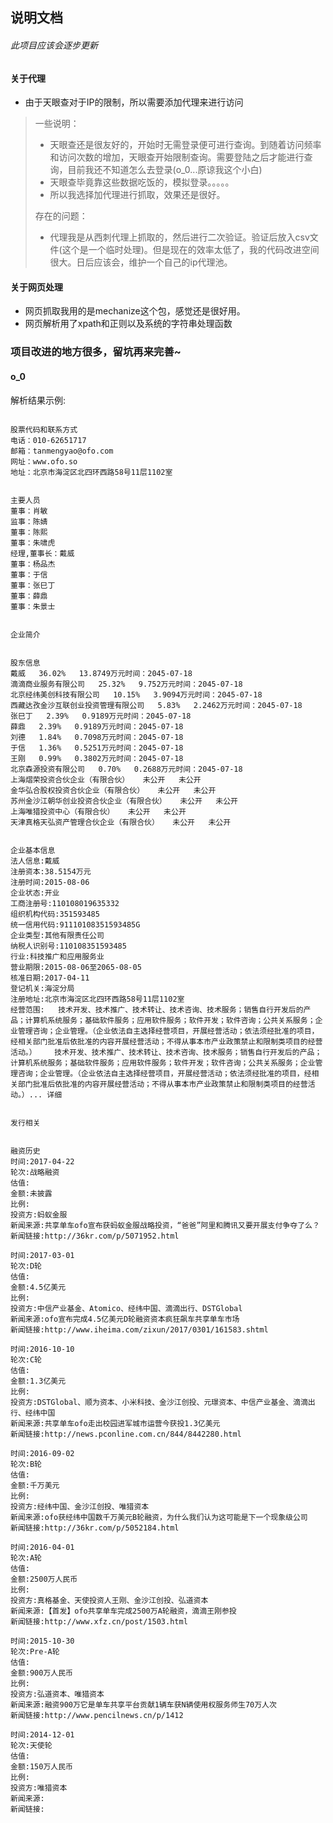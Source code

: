 ## 说明文档
###### 此项目应该会逐步更新
#### 关于代理
* 由于天眼查对于IP的限制，所以需要添加代理来进行访问

>一些说明：
>
> * 天眼查还是很友好的，开始时无需登录便可进行查询。到随着访问频率和访问次数的增加，天眼查开始限制查询。需要登陆之后才能进行查询，目前我还不知道怎么去登录(o_0...原谅我这个小白)
> * 天眼查毕竟靠这些数据吃饭的，模拟登录。。。。。
> * 所以我选择加代理进行抓取，效果还是很好。
> 
> 存在的问题：
> 
> * 代理我是从西刺代理上抓取的，然后进行二次验证。验证后放入csv文件(这个是一个临时处理)。但是现在的效率太低了，我的代码改进空间很大。日后应该会，维护一个自己的ip代理池。

#### 关于网页处理
* 网页抓取我用的是mechanize这个包，感觉还是很好用。
* 网页解析用了xpath和正则以及系统的字符串处理函数

### 项目改进的地方很多，留坑再来完善~
#### o_0

解析结果示例:

```

股票代码和联系方式
电话：010-62651717
邮箱：tanmengyao@ofo.com
网址：www.ofo.so
地址：北京市海淀区北四环西路58号11层1102室


主要人员
董事：肖敏
监事：陈婧
董事：陈熙
董事：朱啸虎
经理,董事长：戴威
董事：杨品杰
董事：于信
董事：张巳丁
董事：薛鼎
董事：朱景士


企业简介


股东信息
戴威   36.02%   13.8749万元时间：2045-07-18   
滴滴商业服务有限公司   25.32%   9.752万元时间：2045-07-18   
北京经纬美创科技有限公司   10.15%   3.9094万元时间：2045-07-18   
西藏达孜金沙互联创业投资管理有限公司   5.83%   2.2462万元时间：2045-07-18   
张巳丁   2.39%   0.9189万元时间：2045-07-18   
薛鼎   2.39%   0.9189万元时间：2045-07-18   
刘德   1.84%   0.7098万元时间：2045-07-18   
于信   1.36%   0.5251万元时间：2045-07-18   
王刚   0.99%   0.3802万元时间：2045-07-18   
北京森源投资有限公司   0.70%   0.2688万元时间：2045-07-18   
上海熠荣投资合伙企业（有限合伙）   未公开   未公开   
金华弘合股权投资合伙企业（有限合伙）   未公开   未公开   
苏州金沙江朝华创业投资合伙企业（有限合伙）   未公开   未公开   
上海唯猎投资中心（有限合伙）   未公开   未公开   
天津真格天弘资产管理合伙企业（有限合伙）   未公开   未公开   


企业基本信息
法人信息:戴威
注册资本:38.5154万元
注册时间:2015-08-06
企业状态:开业
工商注册号:110108019635332
组织机构代码:351593485
统一信用代码:91110108351593485G
企业类型:其他有限责任公司
纳税人识别号:110108351593485
行业:科技推广和应用服务业
营业期限:2015-08-06至2065-08-05
核准日期:2017-04-11
登记机关:海淀分局
注册地址:北京市海淀区北四环西路58号11层1102室
经营范围:	技术开发、技术推广、技术转让、技术咨询、技术服务；销售自行开发后的产品；计算机系统服务；基础软件服务；应用软件服务；软件开发；软件咨询；公共关系服务；企业管理咨询；企业管理。（企业依法自主选择经营项目，开展经营活动；依法须经批准的项目，经相关部门批准后依批准的内容开展经营活动；不得从事本市产业政策禁止和限制类项目的经营活动。）	技术开发、技术推广、技术转让、技术咨询、技术服务；销售自行开发后的产品；计算机系统服务；基础软件服务；应用软件服务；软件开发；软件咨询；公共关系服务；企业管理咨询；企业管理。（企业依法自主选择经营项目，开展经营活动；依法须经批准的项目，经相关部门批准后依批准的内容开展经营活动；不得从事本市产业政策禁止和限制类项目的经营活动。）...	详细


发行相关


融资历史
时间:2017-04-22
轮次:战略融资
估值:
金额:未披露
比例:
投资方:蚂蚁金服
新闻来源:共享单车ofo宣布获蚂蚁金服战略投资，“爸爸”阿里和腾讯又要开展支付争夺了么？
新闻链接:http://36kr.com/p/5071952.html

时间:2017-03-01
轮次:D轮
估值:
金额:4.5亿美元
比例:
投资方:中信产业基金、Atomico、经纬中国、滴滴出行、DSTGlobal
新闻来源:ofo宣布完成4.5亿美元D轮融资资本疯狂飙车共享单车市场
新闻链接:http://www.iheima.com/zixun/2017/0301/161583.shtml

时间:2016-10-10
轮次:C轮
估值:
金额:1.3亿美元
比例:
投资方:DSTGlobal、顺为资本、小米科技、金沙江创投、元璟资本、中信产业基金、滴滴出行、经纬中国
新闻来源:共享单车ofo走出校园进军城市运营今获投1.3亿美元
新闻链接:http://news.pconline.com.cn/844/8442280.html

时间:2016-09-02
轮次:B轮
估值:
金额:千万美元
比例:
投资方:经纬中国、金沙江创投、唯猎资本
新闻来源:ofo获经纬中国数千万美元B轮融资，为什么我们认为这可能是下一个现象级公司
新闻链接:http://36kr.com/p/5052184.html

时间:2016-04-01
轮次:A轮
估值:
金额:2500万人民币
比例:
投资方:真格基金、天使投资人王刚、金沙江创投、弘道资本
新闻来源:【首发】ofo共享单车完成2500万A轮融资，滴滴王刚参投
新闻链接:http://www.xfz.cn/post/1503.html

时间:2015-10-30
轮次:Pre-A轮
估值:
金额:900万人民币
比例:
投资方:弘道资本、唯猎资本
新闻来源:融资900万它是单车共享平台贡献1辆车获N辆使用权服务师生70万人次
新闻链接:http://www.pencilnews.cn/p/1412

时间:2014-12-01
轮次:天使轮
估值:
金额:150万人民币
比例:
投资方:唯猎资本
新闻来源:
新闻链接:
```